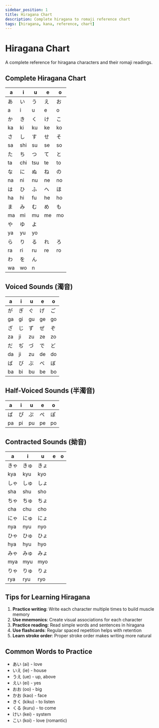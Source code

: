 ```yaml
---
sidebar_position: 1
title: Hiragana Chart
description: Complete hiragana to romaji reference chart
tags: [hiragana, kana, reference, chart]
---
```


# Hiragana Chart

A complete reference for hiragana characters and their romaji readings.

## Complete Hiragana Chart

| a | i | u | e | o |
|----|----|----|----|----|
| あ | い | う | え | お |
| a | i | u | e | o |
| か | き | く | け | こ |
| ka | ki | ku | ke | ko |
| さ | し | す | せ | そ |
| sa | shi | su | se | so |
| た | ち | つ | て | と |
| ta | chi | tsu | te | to |
| な | に | ぬ | ね | の |
| na | ni | nu | ne | no |
| は | ひ | ふ | へ | ほ |
| ha | hi | fu | he | ho |
| ま | み | む | め | も |
| ma | mi | mu | me | mo |
| や | ゆ | よ |
| ya | yu | yo |
| ら | り | る | れ | ろ |
| ra | ri | ru | re | ro |
| わ | を | ん |
| wa | wo | n |

## Voiced Sounds (濁音)

| a | i | u | e | o |
|----|----|----|----|----|
| が | ぎ | ぐ | げ | ご |
| ga | gi | gu | ge | go |
| ざ | じ | ず | ぜ | ぞ |
| za | ji | zu | ze | zo |
| だ | ぢ | づ | で | ど |
| da | ji | zu | de | do |
| ば | び | ぶ | べ | ぼ |
| ba | bi | bu | be | bo |

## Half-Voiced Sounds (半濁音)

| a | i | u | e | o |
|----|----|----|----|----|
| ぱ | ぴ | ぷ | ぺ | ぽ |
| pa | pi | pu | pe | po |

## Contracted Sounds (拗音)

| a | i | u | e | o |
|----|----|----|----|----|
| きゃ | きゅ | きょ |
| kya | kyu | kyo |
| しゃ | しゅ | しょ |
| sha | shu | sho |
| ちゃ | ちゅ | ちょ |
| cha | chu | cho |
| にゃ | にゅ | にょ |
| nya | nyu | nyo |
| ひゃ | ひゅ | ひょ |
| hya | hyu | hyo |
| みゃ | みゅ | みょ |
| mya | myu | myo |
| りゃ | りゅ | りょ |
| rya | ryu | ryo |

## Tips for Learning Hiragana

1. **Practice writing**: Write each character multiple times to build muscle memory
2. **Use mnemonics**: Create visual associations for each character
3. **Practice reading**: Read simple words and sentences in hiragana
4. **Use flashcards**: Regular spaced repetition helps with retention
5. **Learn stroke order**: Proper stroke order makes writing more natural

## Common Words to Practice

- あい (ai) - love
- いえ (ie) - house
- うえ (ue) - up, above
- えい (ei) - yes
- おお (oo) - big
- かお (kao) - face
- きく (kiku) - to listen
- くる (kuru) - to come
- けい (kei) - system
- こい (koi) - love (romantic)
